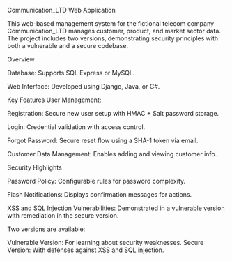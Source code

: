 Communication_LTD Web Application

This web-based management system for the fictional telecom company Communication_LTD manages customer, product, and market sector data. The project includes two versions, demonstrating security principles with both a vulnerable and a secure codebase.

Overview

Database: Supports SQL Express or MySQL.

Web Interface: Developed using Django, Java, or C#.

Key Features
User Management:

Registration: Secure new user setup with HMAC + Salt password storage.

Login: Credential validation with access control.

Forgot Password: Secure reset flow using a SHA-1 token via email.

Customer Data Management: Enables adding and viewing customer info.

Security Highlights

Password Policy: Configurable rules for password complexity.

Flash Notifications: Displays confirmation messages for actions.

XSS and SQL Injection Vulnerabilities: Demonstrated in a vulnerable version with remediation in the secure version.

Two versions are available:

Vulnerable Version: For learning about security weaknesses.
Secure Version: With defenses against XSS and SQL injection.
